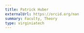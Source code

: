 ```yaml
---
title: Patrick Huber
externalUrl: https://orcid.org/nan
summary: Faculty, Theory
type: virginiatech
---
```

